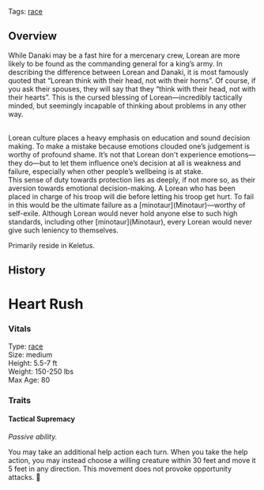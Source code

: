 Tags: [race](Races)

## Overview

While Danaki may be a fast hire for a mercenary crew, Lorean are more likely to be found as the commanding general for a king’s army. In describing the difference between Lorean and Danaki, it is most famously quoted that “Lorean think with their head, not with their horns”. Of course, if you ask their spouses, they will say that they “think with their head, not with their hearts”. This is the cursed blessing of Lorean—incredibly tactically minded, but seemingly incapable of thinking about problems in any other way. 

<br>
Lorean culture places a heavy emphasis on education and sound decision making. To make a mistake because emotions clouded one’s judgement is worthy of profound shame. It’s not that Lorean don't experience emotions—they do—but to let them influence one’s decision at all is weakness and failure, especially when other people’s wellbeing is at stake.

<br>
This sense of duty towards protection lies as deeply, if not more so, as their aversion towards emotional decision-making. A Lorean who has been placed in charge of his troop will die before letting his troop get hurt. To fail in this would be the ultimate failure as a [minotaur](Minotaur)—worthy of self-exile. Although Lorean would never hold anyone else to such high standards, including other [minotaur](Minotaur), every  Lorean would never give such leniency to themselves.

Primarily reside in Keletus.

## History


# Heart Rush

### Vitals
Type: [race](Races)  
Size: medium  
Height: 5.5-7 ft  
Weight: 150-250 lbs  
Max Age: 80  

### Traits

#### Tactical Supremacy
*Passive ability.*

You may take an additional help action each turn. When you take the help action, you may instead choose a willing creature within 30 feet and move it 5 feet in any direction. This movement does not provoke opportunity attacks. 
